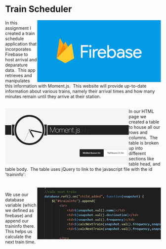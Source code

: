 # Train Scheduler
<img src="images/social.png" alt="Drawing" style="width: 400px; float: right;" />

In this assignment I created a train schedule application that incorporates Firebase to host arrival and deparature data.&nbsp; This app retrieves and manipulates this information with Moment.js.&nbsp; This website will provide up-to-date information about various trains, namely their arrival times and how many minutes remain until they arrive at their station.
<br>
<br>

<img src="images/momentjs.png" alt="Drawing" style="width: 400px; float: left;" /> In our HTML page we created a table to house all our rows and columns. &nbsp;The table is broken up into different sections like table head, and table body.&nbsp; The table uses jQuery to link to the javascript file with the id 'traininfo':<br><br><br>
<img src="images/Train.png" alt="Drawing" style="width: 400px; float: right;" />

We use our database variable (which we defined as firebase) and append our traininfo there.&nbsp; This helps us calculate the next train time.


 
